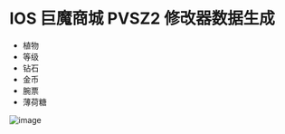 # IOS 巨魔商城 PVSZ2 修改器数据生成

- 植物
- 等级
- 钻石
- 金币
- 腕票
- 薄荷糖

![image](https://github.com/user-attachments/assets/42b2bb65-8cb3-4c77-a955-3f501c9af16b)
